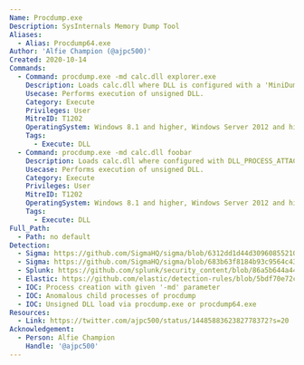 ```yaml
---
Name: Procdump.exe
Description: SysInternals Memory Dump Tool
Aliases:
  - Alias: Procdump64.exe
Author: 'Alfie Champion (@ajpc500)'
Created: 2020-10-14
Commands:
  - Command: procdump.exe -md calc.dll explorer.exe
    Description: Loads calc.dll where DLL is configured with a 'MiniDumpCallbackRoutine' exported function. Valid process must be provided as dump still created.
    Usecase: Performs execution of unsigned DLL.
    Category: Execute
    Privileges: User
    MitreID: T1202
    OperatingSystem: Windows 8.1 and higher, Windows Server 2012 and higher
    Tags:
      - Execute: DLL
  - Command: procdump.exe -md calc.dll foobar
    Description: Loads calc.dll where configured with DLL_PROCESS_ATTACH execution, process argument can be arbitrary.
    Usecase: Performs execution of unsigned DLL.
    Category: Execute
    Privileges: User
    MitreID: T1202
    OperatingSystem: Windows 8.1 and higher, Windows Server 2012 and higher
    Tags:
      - Execute: DLL
Full_Path:
  - Path: no default
Detection:
  - Sigma: https://github.com/SigmaHQ/sigma/blob/6312dd1d44d309608552105c334948f793e89f48/rules/windows/process_creation/proc_creation_win_renamed_sysinternals_procdump.yml
  - Sigma: https://github.com/SigmaHQ/sigma/blob/683b63f8184b93c9564c4310d10c571cbe367e1e/rules/windows/process_creation/proc_creation_win_sysinternals_procdump.yml
  - Splunk: https://github.com/splunk/security_content/blob/86a5b644a44240f01274c8b74d19a435c7dae66e/detections/endpoint/dump_lsass_via_procdump.yml
  - Elastic: https://github.com/elastic/detection-rules/blob/5bdf70e72c6cd4547624c521108189af994af449/rules/windows/credential_access_cmdline_dump_tool.toml
  - IOC: Process creation with given '-md' parameter
  - IOC: Anomalous child processes of procdump
  - IOC: Unsigned DLL load via procdump.exe or procdump64.exe
Resources:
  - Link: https://twitter.com/ajpc500/status/1448588362382778372?s=20
Acknowledgement:
  - Person: Alfie Champion
    Handle: '@ajpc500'
---
```


